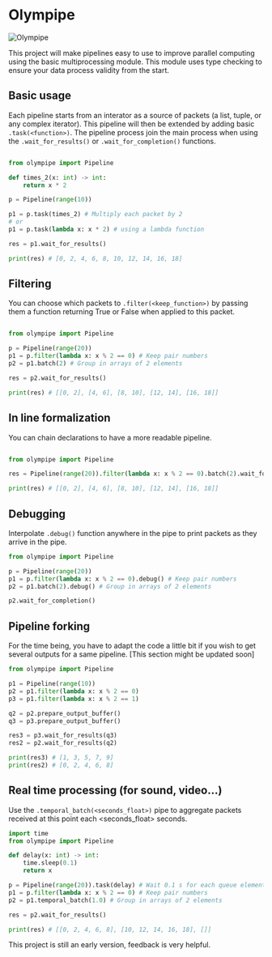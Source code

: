 # Olympipe

![Olympipe](Olympipe.png)

This project will make pipelines easy to use to improve parallel computing using the basic multiprocessing module. This module uses type checking to ensure your data process validity from the start.

## Basic usage

Each pipeline starts from an interator as a source of packets (a list, tuple, or any complex iterator). This pipeline will then be extended by adding basic `.task(<function>)`. The pipeline process join the main process when using the `.wait_for_results()` or `.wait_for_completion()` functions.

```python

from olympipe import Pipeline

def times_2(x: int) -> int:
    return x * 2

p = Pipeline(range(10))

p1 = p.task(times_2) # Multiply each packet by 2
# or 
p1 = p.task(lambda x: x * 2) # using a lambda function

res = p1.wait_for_results()

print(res) # [0, 2, 4, 6, 8, 10, 12, 14, 16, 18]

```


## Filtering

You can choose which packets to `.filter(<keep_function>)` by passing them a function returning True or False when applied to this packet.

```python

from olympipe import Pipeline

p = Pipeline(range(20))
p1 = p.filter(lambda x: x % 2 == 0) # Keep pair numbers
p2 = p1.batch(2) # Group in arrays of 2 elements

res = p2.wait_for_results()

print(res) # [[0, 2], [4, 6], [8, 10], [12, 14], [16, 18]]

```

## In line formalization

You can chain declarations to have a more readable pipeline.

```python

from olympipe import Pipeline

res = Pipeline(range(20)).filter(lambda x: x % 2 == 0).batch(2).wait_for_results()

print(res) # [[0, 2], [4, 6], [8, 10], [12, 14], [16, 18]]

```

## Debugging

Interpolate `.debug()` function anywhere in the pipe to print packets as they arrive in the pipe.

```python
from olympipe import Pipeline

p = Pipeline(range(20))
p1 = p.filter(lambda x: x % 2 == 0).debug() # Keep pair numbers
p2 = p1.batch(2).debug() # Group in arrays of 2 elements

p2.wait_for_completion()
```

## Pipeline forking

For the time being, you have to adapt the code a little bit if you wish to get several outputs for a same pipeline. [This section might be updated soon]

```python
from olympipe import Pipeline

p1 = Pipeline(range(10))
p2 = p1.filter(lambda x: x % 2 == 0)
p3 = p1.filter(lambda x: x % 2 == 1)

q2 = p2.prepare_output_buffer()
q3 = p3.prepare_output_buffer()

res3 = p3.wait_for_results(q3)
res2 = p2.wait_for_results(q2)

print(res3) # [1, 3, 5, 7, 9]
print(res2) # [0, 2, 4, 6, 8]

```

## Real time processing (for sound, video...)

Use the `.temporal_batch(<seconds_float>)` pipe to aggregate packets received at this point each <seconds_float> seconds.

```python
import time
from olympipe import Pipeline

def delay(x: int) -> int:
    time.sleep(0.1)
    return x

p = Pipeline(range(20)).task(delay) # Wait 0.1 s for each queue element
p1 = p.filter(lambda x: x % 2 == 0) # Keep pair numbers
p2 = p1.temporal_batch(1.0) # Group in arrays of 2 elements

res = p2.wait_for_results()

print(res) # [[0, 2, 4, 6, 8], [10, 12, 14, 16, 18], []]
```


This project is still an early version, feedback is very helpful.